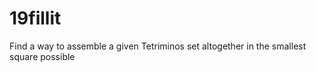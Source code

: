 # 19fillit
Find a way to assemble a given Tetriminos set altogether in the smallest square possible
